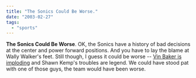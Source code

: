 ```yaml
---
title: "The Sonics Could Be Worse."
date: "2003-02-27"
tags: 
  - "sports"
---
```


**The Sonics Could Be Worse**. OK, the Sonics have a history of bad decisions at the center and power forward positions. And you have to lay the blame at Wally Walker's feet. Still though, I guess it could be worse -- [Vin Baker is imploding](http://espn.go.com/nba/news/2003/0227/1515095.html) and Shawn Kemp's troubles are legend. We could have stood pat with one of those guys, the team would have been worse.
